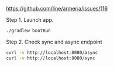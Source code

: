 https://github.com/line/armeria/issues/116


Step 1. Launch app.
```sh
./gradlew bootRun
```

Step 2. Check sync and async endpoint
```sh
curl -v http://localhost:8080/async
curl -v http://localhost:8080/sync
```
